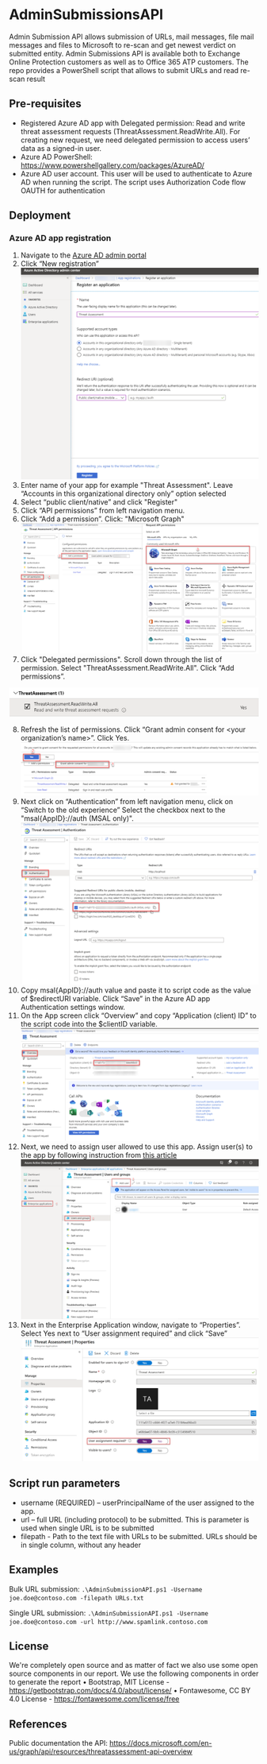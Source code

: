# AdminSubmissionsAPI

Admin Submission API allows submission of URLs, mail messages, file mail messages and files to Microsoft to re-scan and get newest verdict on submitted entity. Admin Submissions API is available both to Exchange Online Protection customers as well as to Office 365 ATP customers.
The repo provides a PowerShell script that allows to submit URLs and read re-scan result

## Pre-requisites
* Registered Azure AD app with Delegated permission: Read and write threat assessment requests (ThreatAssessment.ReadWrite.All). For creating new request, we need delegated permission to access users’ data as a signed-in user.
* Azure AD PowerShell: https://www.powershellgallery.com/packages/AzureAD/
* Azure AD user account. This user will be used to authenticate to Azure AD when running the script. The script uses Authorization Code flow OAUTH for authentication

## Deployment

### Azure AD app registration
1.  Navigate to the [Azure AD admin portal](https://aad.portal.azure.com/#blade/Microsoft_AAD_IAM/ActiveDirectoryMenuBlade/RegisteredApps)
2.  Click “New registration”
![App registration](/images/register.png)
3.  Enter name of your app for example "Threat Assessment". Leave “Accounts in this organizational directory only” option selected
4.  Select “public client/native” and click "Register"
5.  Click “API permissions” from left navigation menu.
6.  Click “Add a permission”. Click: "Microsoft Graph"
![API permissions](/images/APIpermissions.png)
7.  Click "Delegated permissions". Scroll down through the list of permission. Select "ThreatAssessment.ReadWrite.All". Click “Add permissions”.

![Permissions](/images/ThreatAssessment.ReadWrite.All.png)

8.  Refresh the list of permissions. Click “Grant admin consent for <your organization’s name>”. Click Yes.
![GrantConsent](/images/GrantConsent.png)
9.  Next click on “Authentication” from left navigation menu, click on “Switch to the old experience”
Select the checkbox next to the "msal{AppID}://auth (MSAL only)".
![Authentication](/images/authentication.png)
10. Copy msal{AppID}://auth value and paste it to script code as the value of $redirectURI variable. Click “Save” in the Azure AD app Authentication settings window.
11. On the App screen click “Overview” and copy “Application (client) ID” to the script code into the $clientID variable.
![AppID](/images/AppID.png)
12. Next, we need to assign user allowed to use this app. Assign user(s) to the app by following instruction from [this article](https://docs.microsoft.com/en-us/azure/active-directory/manage-apps/assign-user-or-group-access-portal#assign-users-or-groups-to-an-app-via-the-azure-portal) 
![Adding user](/images/AddUser.png)
13. Next in the Enterprise Application window, navigate to “Properties”. Select Yes next to “User assignment required” and click “Save”
![User assignment](/images/User_assignment_required.png)

## Script run parameters
* username (REQUIRED) – userPrincipalName of the user assigned to the app. 
* url – full URL (including protocol) to be submitted. This is parameter is used when single URL is to be submitted
* filepath - Path to the text file with URLs to be submitted. URLs should be in single column, without any header

## Examples
Bulk URL submission:
```.\AdminSubmissionAPI.ps1 -Username joe.doe@contoso.com -filepath URLs.txt```

Single URL submission:
```.\AdminSubmissionAPI.ps1 -Username joe.doe@contoso.com -url http://www.spamlink.contoso.com```

## License
We're completely open source and as matter of fact we also use some open source components in our report.
We use the following components in order to generate the report
•	Bootstrap, MIT License - https://getbootstrap.com/docs/4.0/about/license/
•	Fontawesome, CC BY 4.0 License - https://fontawesome.com/license/free


## References
Public documentation the API: https://docs.microsoft.com/en-us/graph/api/resources/threatassessment-api-overview
